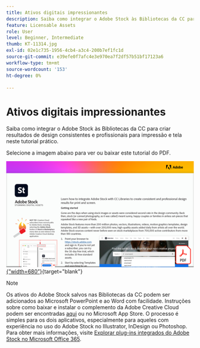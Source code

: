 ```yaml
---
title: Ativos digitais impressionantes
description: Saiba como integrar o Adobe Stock às Bibliotecas da CC para criar resultados de design consistentes e profissionais para impressão e tela neste tutorial prático
feature: Licensable Assets
role: User
level: Beginner, Intermediate
thumb: KT-11314.jpg
exl-id: 02e1c735-1956-4cb4-a3c4-200b7ef1fc1d
source-git-commit: e39efe0f7afc4e3e970ea7f2df57b51bf17123a6
workflow-type: tm+mt
source-wordcount: '153'
ht-degree: 0%

---
```


# Ativos digitais impressionantes

Saiba como integrar o Adobe Stock às Bibliotecas da CC para criar resultados de design consistentes e profissionais para impressão e tela neste tutorial prático.

Selecione a imagem abaixo para ver ou baixar este tutorial do PDF.

[![Primeira página da imagem do tutorial](assets/Stunningdigitalassets.png){”width=680”}](assets/Stunning-Digital-Assets.pdf){target="blank"}

>[!NOTE]
>
>Os ativos do Adobe Stock salvos nas Bibliotecas da CC podem ser adicionados ao Microsoft PowerPoint e ao Word com facilidade. Instruções sobre como baixar e instalar o complemento da Adobe Creative Cloud podem ser encontradas [aqui](https://helpx.adobe.com/creative-cloud/help/libraries-addin-microsoft-office.html) ou no Microsoft App Store. O processo é simples para os dois aplicativos, especialmente para aqueles com experiência no uso do Adobe Stock no Illustrator, InDesign ou Photoshop. Para obter mais informações, visite [Explorar plug-ins integrados do Adobe Stock no Microsoft Office 365](https://helpx.adobe.com/stock/help/microsoft-office-plug-ins.html).
